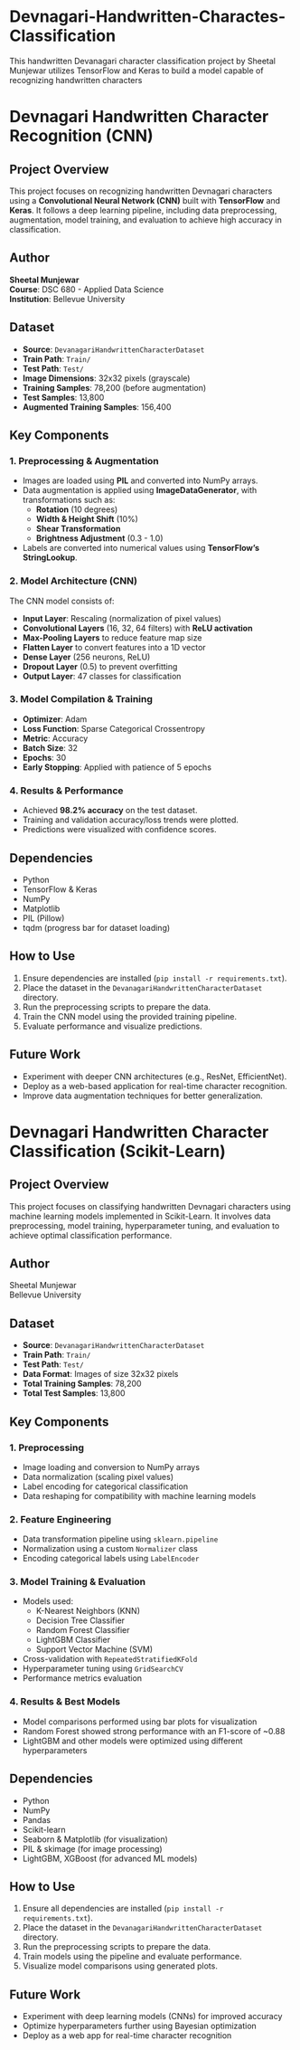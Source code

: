 # Devnagari-Handwritten-Charactes-Classification
This handwritten Devanagari character classification project by Sheetal Munjewar utilizes TensorFlow and Keras to build a model capable of recognizing handwritten characters



# Devnagari Handwritten Character Recognition (CNN)  

## Project Overview  
This project focuses on recognizing handwritten Devnagari characters using a **Convolutional Neural Network (CNN)** built with **TensorFlow** and **Keras**. It follows a deep learning pipeline, including data preprocessing, augmentation, model training, and evaluation to achieve high accuracy in classification.  

## Author  
**Sheetal Munjewar**  
**Course**: DSC 680 - Applied Data Science  
**Institution**: Bellevue University  

## Dataset  
- **Source**: `DevanagariHandwrittenCharacterDataset`  
- **Train Path**: `Train/`  
- **Test Path**: `Test/`  
- **Image Dimensions**: 32x32 pixels (grayscale)  
- **Training Samples**: 78,200 (before augmentation)  
- **Test Samples**: 13,800  
- **Augmented Training Samples**: 156,400  

## Key Components  

### 1. **Preprocessing & Augmentation**  
- Images are loaded using **PIL** and converted into NumPy arrays.  
- Data augmentation is applied using **ImageDataGenerator**, with transformations such as:  
  - **Rotation** (10 degrees)  
  - **Width & Height Shift** (10%)  
  - **Shear Transformation**  
  - **Brightness Adjustment** (0.3 - 1.0)  
- Labels are converted into numerical values using **TensorFlow’s StringLookup**.  

### 2. **Model Architecture (CNN)**  
The CNN model consists of:  
- **Input Layer**: Rescaling (normalization of pixel values)  
- **Convolutional Layers** (16, 32, 64 filters) with **ReLU activation**  
- **Max-Pooling Layers** to reduce feature map size  
- **Flatten Layer** to convert features into a 1D vector  
- **Dense Layer** (256 neurons, ReLU)  
- **Dropout Layer** (0.5) to prevent overfitting  
- **Output Layer**: 47 classes for classification  

### 3. **Model Compilation & Training**  
- **Optimizer**: Adam  
- **Loss Function**: Sparse Categorical Crossentropy  
- **Metric**: Accuracy  
- **Batch Size**: 32  
- **Epochs**: 30  
- **Early Stopping**: Applied with patience of 5 epochs  

### 4. **Results & Performance**  
- Achieved **98.2% accuracy** on the test dataset.  
- Training and validation accuracy/loss trends were plotted.  
- Predictions were visualized with confidence scores.  

## Dependencies  
- Python  
- TensorFlow & Keras  
- NumPy  
- Matplotlib  
- PIL (Pillow)  
- tqdm (progress bar for dataset loading)  

## How to Use  
1. Ensure dependencies are installed (`pip install -r requirements.txt`).  
2. Place the dataset in the `DevanagariHandwrittenCharacterDataset` directory.  
3. Run the preprocessing scripts to prepare the data.  
4. Train the CNN model using the provided training pipeline.  
5. Evaluate performance and visualize predictions.  

## Future Work  
- Experiment with deeper CNN architectures (e.g., ResNet, EfficientNet).  
- Deploy as a web-based application for real-time character recognition.  
- Improve data augmentation techniques for better generalization.  



# Devnagari Handwritten Character Classification (Scikit-Learn)  

## Project Overview  
This project focuses on classifying handwritten Devnagari characters using machine learning models implemented in Scikit-Learn. It involves data preprocessing, model training, hyperparameter tuning, and evaluation to achieve optimal classification performance.  

## Author  
Sheetal Munjewar  
Bellevue University  

## Dataset  
- **Source**: `DevanagariHandwrittenCharacterDataset`  
- **Train Path**: `Train/`  
- **Test Path**: `Test/`  
- **Data Format**: Images of size 32x32 pixels  
- **Total Training Samples**: 78,200  
- **Total Test Samples**: 13,800  

## Key Components  

### 1. **Preprocessing**  
- Image loading and conversion to NumPy arrays  
- Data normalization (scaling pixel values)  
- Label encoding for categorical classification  
- Data reshaping for compatibility with machine learning models  

### 2. **Feature Engineering**  
- Data transformation pipeline using `sklearn.pipeline`  
- Normalization using a custom `Normalizer` class  
- Encoding categorical labels using `LabelEncoder`  

### 3. **Model Training & Evaluation**  
- Models used:  
  - K-Nearest Neighbors (KNN)  
  - Decision Tree Classifier  
  - Random Forest Classifier  
  - LightGBM Classifier  
  - Support Vector Machine (SVM)  
- Cross-validation with `RepeatedStratifiedKFold`  
- Hyperparameter tuning using `GridSearchCV`  
- Performance metrics evaluation  

### 4. **Results & Best Models**  
- Model comparisons performed using bar plots for visualization  
- Random Forest showed strong performance with an F1-score of ~0.88  
- LightGBM and other models were optimized using different hyperparameters  

## Dependencies  
- Python  
- NumPy  
- Pandas  
- Scikit-learn  
- Seaborn & Matplotlib (for visualization)  
- PIL & skimage (for image processing)  
- LightGBM, XGBoost (for advanced ML models)  

## How to Use  
1. Ensure all dependencies are installed (`pip install -r requirements.txt`).  
2. Place the dataset in the `DevanagariHandwrittenCharacterDataset` directory.  
3. Run the preprocessing scripts to prepare the data.  
4. Train models using the pipeline and evaluate performance.  
5. Visualize model comparisons using generated plots.  

## Future Work  
- Experiment with deep learning models (CNNs) for improved accuracy  
- Optimize hyperparameters further using Bayesian optimization  
- Deploy as a web app for real-time character recognition  

